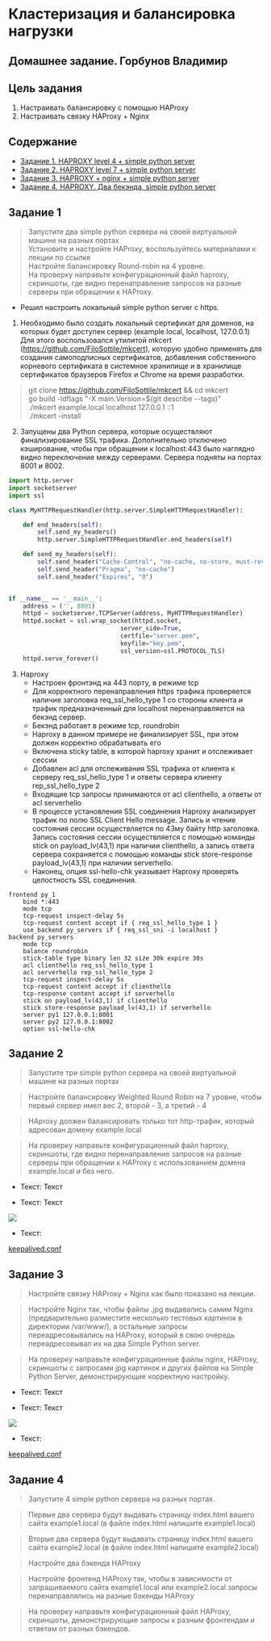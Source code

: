 # Кластеризация и балансировка нагрузки
## Домашнее задание. Горбунов Владимир

## Цель задания
1. Настраивать балансировку с помощью HAProxy
2. Настраивать связку HAProxy + Nginx

## Содержание

- [Задание 1. HAPROXY level 4 + simple python server](#Задание-1)
- [Задание 2. HAPROXY level 7 + simple python server](#Задание-2)  
- [Задание 3. HAPROXY + nginx + simple python server](#Задание-3) 
- [Задание 4. HAPROXY. Два бекэнда, simple python server](#Задание-4)  


## Задание 1
> Запустите два simple python сервера на своей виртуальной машине на разных портах </br>
Установите и настройте HAProxy, воспользуйтесь материалами к лекции по ссылке </br>
Настройте балансировку Round-robin на 4 уровне.</br>
На проверку направьте конфигурационный файл haproxy, скриншоты, где видно перенаправление запросов на разные серверы при обращении к HAProxy.

- Решил настроить локальный simple python server с https.
1. Необходимо было создать локальный сертификат для доменов, на которых будет доступен сервер \(example.local, localhost, 127.0.0.1\) </br>
Для этого воспользовался утилитой mkcert (https://github.com/FiloSottile/mkcert), которую удобно применять для  создания самоподписных сертификатов, добавления собственного корневого сертификата в системное хранилище и в хранилище сертификатов браузеров Firefox и Chrome на время разработки.
> git clone https://github.com/FiloSottile/mkcert && cd mkcert </br>
go build -ldflags "-X main.Version=$(git describe --tags)" </br>
./mkcert  example.local localhost 127.0.0.1 ::1 </br>
./mkcert -install

2. Запущены два Python сервера, которые осуществляют финализирование SSL трафика. Дополнительно отключено кэширование, чтобы при обращении к localhost:443 было наглядно видно переключение между серверами. Сервера подняты на портах 8001 и 8002.
```python
import http.server
import socketserver
import ssl

class MyHTTPRequestHandler(http.server.SimpleHTTPRequestHandler):

    def end_headers(self):
        self.send_my_headers()
        http.server.SimpleHTTPRequestHandler.end_headers(self)

    def send_my_headers(self):
        self.send_header("Cache-Control", "no-cache, no-store, must-revalidate")
        self.send_header("Pragma", "no-cache")
        self.send_header("Expires", "0")


if __name__ == '__main__':
    address = ('', 8001)
    httpd = socketserver.TCPServer(address, MyHTTPRequestHandler)
    httpd.socket = ssl.wrap_socket(httpd.socket,
                               server_side=True,
                               certfile="server.pem",
                               keyfile="key.pem",
                               ssl_version=ssl.PROTOCOL_TLS)
    httpd.serve_forever()

```
3. Haproxy 
   - Настроен фронтэнд на 443 порту, в режиме tcp
   - Для корректного перенаправления https трафика проверяется наличие заголовка req_ssl_hello_type 1 со стороны клиента и трафик предназначенный для localhost перенаправляется на бекэнд сервер.
   - Бекэнд работает в режиме tcp, roundrobin
   - Haproxy в данном примере не финализирует SSL, при этом должен корректно обрабатывать его 
   - Включена sticky table, в которой haproxy хранит и отслеживает сессии
   - Добавлен acl для отслеживания SSL трафика от клиента к серверу req_ssl_hello_type 1 и ответы сервера клиенту rep_ssl_hello_type 2
   - Входящие tcp запросы принимаются от acl clienthello, a ответы от acl serverhello
   - В процессе установления SSL соединения Haproxy анализирует трафик по полю SSL Client Hello message. Запись и чтение состояния сессии осуществляется по 43му байту http заголовка. Запись состояния сессии осуществляется с помощью команды stick on payload_lv(43,1) при наличии clienthello, а запись ответа сервера сохраняется с помощью команды stick store-response payload_lv(43,1) при наличии serverhello.
   - Наконец, опция ssl-hello-chk указывает Haproxy проверять целостность SSL соединения.

```haproxy
frontend py_1
    bind *:443
    mode tcp
    tcp-request inspect-delay 5s
    tcp-request content accept if { req_ssl_hello_type 1 }
    use_backend py_servers if { req_ssl_sni -i localhost }
backend py_servers
    mode tcp
    balance roundrobin
    stick-table type binary len 32 size 30k expire 30s
    acl clienthello req_ssl_hello_type 1
    acl serverhello rep_ssl_hello_type 2
    tcp-request inspect-delay 5s
    tcp-request content accept if clienthello
    tcp-response content accept if serverhello
    stick on payload_lv(43,1) if clienthello
    stick store-response payload_lv(43,1) if serverhello
    server py1 127.0.0.1:8001
    server py2 127.0.0.1:8002
    option ssl-hello-chk

```




## Задание 2
> Запустите три simple python сервера на своей виртуальной машине на разных портах

> Настройте балансировку Weighted Round Robin на 7 уровне, чтобы первый сервер имел вес 2, второй - 3, а третий - 4

> HAproxy должен балансировать только тот http-трафик, который адресован домену example.local

> На проверку направьте конфигурационный файл haproxy, скриншоты, где видно перенаправление запросов на разные серверы при обращении к HAProxy c использованием домена example.local и без него.

- Текст:
Текст

- Текст:
Текст

![](img/1.jpg)

- Текст:

[keepalived.conf](./keepalived.conf)



## Задание 3

> Настройте связку HAProxy + Nginx как было показано на лекции.

> Настройте Nginx так, чтобы файлы .jpg выдавались самим Nginx (предварительно разместите несколько тестовых картинок в директории /var/www/), а остальные запросы переадресовывались на HAProxy, который в свою очередь переадресовывал их на два Simple Python server.

> На проверку направьте конфигурационные файлы nginx, HAProxy, скриншоты с запросами jpg картинок и других файлов на Simple Python Server, демонстрирующие корректную настройку.

- Текст:
Текст

- Текст:
Текст

![](img/1.jpg)

- Текст:

[keepalived.conf](./keepalived.conf)


## Задание 4
> Запустите 4 simple python сервера на разных портах.

> Первые два сервера будут выдавать страницу index.html вашего сайта example1.local (в файле index.html напишите example1.local)

> Вторые два сервера будут выдавать страницу index.html вашего сайта example2.local (в файле index.html напишите example2.local)

> Настройте два бэкенда HAProxy

> Настройте фронтенд HAProxy так, чтобы в зависимости от запрашиваемого сайта example1.local или example2.local запросы перенаправлялись на разные бэкенды HAProxy

> На проверку направьте конфигурационный файл HAProxy, скриншоты, демонстрирующие запросы к разным фронтендам и ответам от разных бэкендов.


